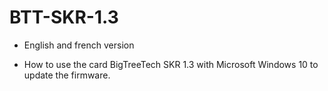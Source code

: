 # BTT-SKR-1.3

  - English and french version

 - How to use the card BigTreeTech SKR 1.3 with Microsoft Windows 10 to update the firmware.

